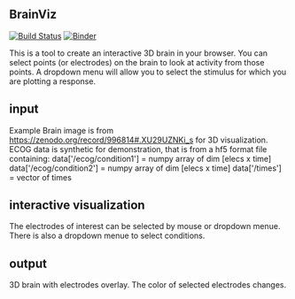 ## BrainViz
[![Build Status](https://travis-ci.org/uwescience/shablona.svg?branch=master)](https://travis-ci.org/uwescience/shablona) [![Binder](https://mybinder.org/badge_logo.svg)](https://mybinder.org/v2/gh/matanmazor/BrainViz/master?filepath=scripts%2FNeuropythyTransparentBrain.ipynb)


This is a tool to create an interactive 3D brain in your browser. You can select points (or electrodes) on the brain to look at activity from those points. A dropdown menu will allow you to select the stimulus for which you are plotting a response.

## input 
Example Brain image is from https://zenodo.org/record/996814#.XU29UZNKi_s for 3D visualization. ECOG data is synthetic for demonstration, that is from a hf5 format file containing:
data['/ecog/condition1'] = numpy array of dim [elecs x time]
data['/ecog/condition2'] = numpy array of dim [elecs x time]
data['/times'] = vector of times

## interactive visualization
The electrodes of interest can be selected by mouse or dropdown menue. There is also a dropdown menue to select conditions. 

## output
3D brain with electrodes overlay. The color of selected electrodes changes. 
